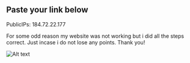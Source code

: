 ## Paste your link below

PublicIPs: 184.72.22.177

For some odd reason my website was not working but i did all the steps correct. Just incase i do not lose any points. Thank you!

![Alt text](../../../Screenshot%202023-05-14%20at%2010.00.23%20PM.png)